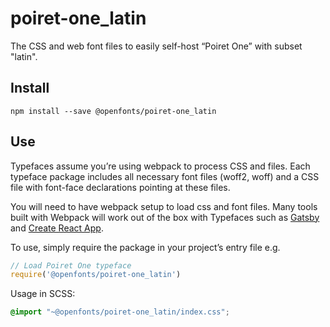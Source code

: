 
# poiret-one_latin

The CSS and web font files to easily self-host “Poiret One” with subset "latin".

## Install

`npm install --save @openfonts/poiret-one_latin`

## Use

Typefaces assume you’re using webpack to process CSS and files. Each typeface
package includes all necessary font files (woff2, woff) and a CSS file with
font-face declarations pointing at these files.

You will need to have webpack setup to load css and font files. Many tools built
with Webpack will work out of the box with Typefaces such as [Gatsby](https://github.com/gatsbyjs/gatsby)
and [Create React App](https://github.com/facebookincubator/create-react-app).

To use, simply require the package in your project’s entry file e.g.

```javascript
// Load Poiret One typeface
require('@openfonts/poiret-one_latin')
```

Usage in SCSS:
```scss
@import "~@openfonts/poiret-one_latin/index.css";
```
